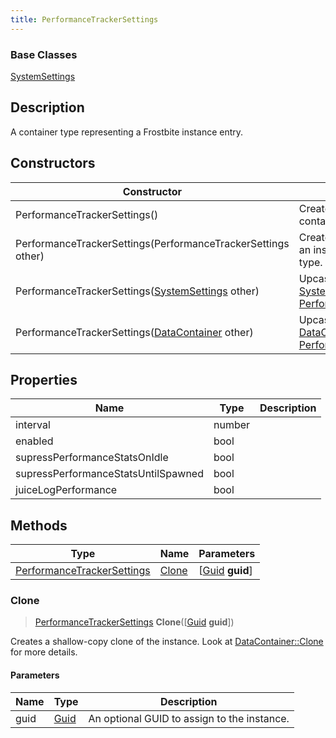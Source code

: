 ```yaml
---
title: PerformanceTrackerSettings
---
```

### Base Classes

[SystemSettings](SystemSettings)

## Description

A container type representing a Frostbite instance entry.

## Constructors

| Constructor                                                                           | Description                                                                                                                                 |
| ------------------------------------------------------------------------------------- | ------------------------------------------------------------------------------------------------------------------------------------------- |
| PerformanceTrackerSettings()                                                          | Create a new instance of this container type.                                                                                               |
| PerformanceTrackerSettings(PerformanceTrackerSettings other)                          | Create a reference copy of an instance of the same type.                                                                                    |
| PerformanceTrackerSettings([SystemSettings](SystemSettings) other)                    | Upcast an instance of type [SystemSettings](SystemSettings) to [PerformanceTrackerSettings](PerformanceTrackerSettings).                    |
| PerformanceTrackerSettings([DataContainer](/vext/ref/shared/class/datacontainer) other) | Upcast an instance of type [DataContainer](/vext/ref/shared/class/datacontainer) to [PerformanceTrackerSettings](PerformanceTrackerSettings). |

## Properties

| Name                                | Type   | Description |
| ----------------------------------- | ------ | ----------- |
| interval                            | number |             |
| enabled                             | bool   |             |
| supressPerformanceStatsOnIdle       | bool   |             |
| supressPerformanceStatsUntilSpawned | bool   |             |
| juiceLogPerformance                 | bool   |             |

## Methods

| Type                                                     | Name            | Parameters                                     |
| -------------------------------------------------------- | --------------- | ---------------------------------------------- |
| [PerformanceTrackerSettings](PerformanceTrackerSettings) | [Clone](#clone) | \[[Guid](/vext/ref/shared/class/guid) **guid**\] |

### Clone

> [PerformanceTrackerSettings](PerformanceTrackerSettings) **Clone**(\[[Guid](/vext/ref/shared/class/guid) **guid**\])

Creates a shallow-copy clone of the instance. Look at [DataContainer::Clone](/vext/ref/shared/class/datacontainer#clone) for more details.

#### Parameters

| Name | Type         | Description                                 |
| ---- | ------------ | ------------------------------------------- |
| guid | [Guid](Guid) | An optional GUID to assign to the instance. |
